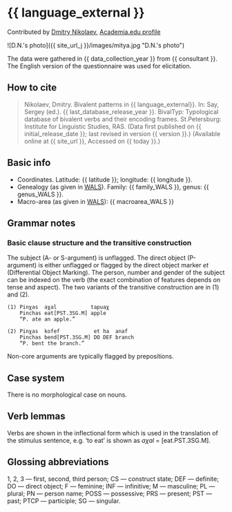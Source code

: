 # {{ language_external }}
Contributed by [Dmitry Nikolaev](https://dnikolaev.com), [Academia.edu profile](https://su-se.academia.edu/DmitryNikolaev)

![D.N.'s photo]({{ site_url_j }}/images/mitya.jpg "D.N.'s photo")

The data were gathered in {{ data_collection_year }} from {{ consultant }}. The English version of the questionnaire was used for elicitation.

## How to cite
> Nikolaev, Dmitry. Bivalent patterns in {{ language_external}}. 
> In: Say, Sergey (ed.). {{ last_database_release_year }}. BivalTyp: 
> Typological database of bivalent verbs and their encoding frames. 
> St.Petersburg: Institute for Linguistic Studies, RAS. 
> (Data first published on {{ initial_release_date }}; 
> last revised in version {{ version }}.) (Available online at {{ site_url }}, 
> Accessed on {{ today }}.)

## Basic info
- Coordinates. Latitude: {{ latitude }}; longitude: {{ longitude }}.
- Genealogy (as given in [WALS](https://wals.info/)). Family: {{ family_WALS }}, genus: {{ genus_WALS }}.
- Macro-area (as given in [WALS](https://wals.info/)): {{ macroarea_WALS }}

## Grammar notes

### Basic clause structure and the transitive construction
The subject (A- or S-argument) is unflagged. The direct object (P-argument)
is either unflagged or flagged by the direct object marker *et* (Differential Object Marking). 
The person, number and gender of the subject can be indexed on the verb (the exact combination 
of features depends on tense and aspect). The two variants of the transitive construction 
are in (1) and (2).

```
(1) Pinχas  aχal           tapuaχ  
    Pinchas eat[PST.3SG.M] apple  
    “P. ate an apple.”

(2) Pinχas  kofef           et ha  anaf  
    Pinchas bend[PST.3SG.M] DO DEF branch  
    “P. bent the branch.”
```

Non-core arguments are typically flagged by prepositions.

## Case system
There is no morphological case on nouns.

## Verb lemmas
Verbs are shown in the inflectional form which is used in the translation of the stimulus sentence, e.g. ‘to eat’ is shown as *aχal* = [eat.PST.3SG.M].

## Glossing abbreviations
1, 2, 3 — first, second, third person; CS — construct state; DEF — definite; DO — direct object; F — feminine; INF — infinitive; M — masculine; PL — plural; PN — person name; POSS — possessive; PRS — present; PST — past; PTCP — participle; SG — singular.
